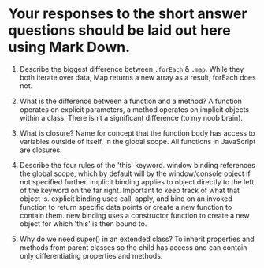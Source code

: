 # Your responses to the short answer questions should be laid out here using Mark Down.
1. Describe the biggest difference between `.forEach` & `.map`.
While they both iterate over data, Map returns a new array as a result, forEach does not.

2. What is the difference between a function and a method?
A function operates on explicit parameters, a method operates on implicit objects within a class.  There isn’t a significant difference (to my noob brain).

3. What is closure?
Name for concept that the function body has access to variables outside of itself, in the global scope.  All functions in JavaScript are closures.

4. Describe the four rules of the 'this' keyword.
window binding references the global scope, which by default will by the window/console object if not specified further.
implicit binding applies to object directly to the left of the keyword on the far right.  Important to keep track of what that object is.
explicit binding uses call, apply, and bind on an invoked function to return specific data points or create a new function to contain them.
new binding uses a constructor function to create a new object for which 'this' is then bound to.

5. Why do we need super() in an extended class?
To inherit properties and methods from parent classes so the child has access and can contain only differentiating properties and methods.
